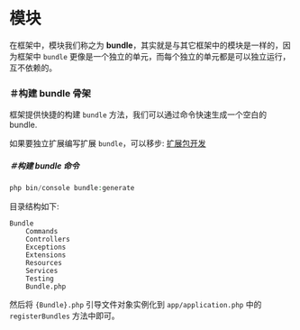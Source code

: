 # 模块

在框架中，模块我们称之为 **bundle**，其实就是与其它框架中的模块是一样的，因为框架中 `bundle` 更像是一个独立的单元，而每个独立的单元都是可以独立运行，互不依赖的。

### ＃构建 bundle 骨架

框架提供快捷的构建 `bundle` 方法，我们可以通过命令快速生成一个空白的 bundle.

如果要独立扩展编写扩展 `bundle`，可以移步: [扩展包开发](http://www.fast-d.cn/doc-ext-bundle)

##### ＃构建 bundle 命令

```php
php bin/console bundle:generate
```

目录结构如下:

```
Bundle
    Commands
    Controllers
    Exceptions
    Extensions
    Resources
    Services
    Testing
    Bundle.php
```

然后将 `{Bundle}.php` 引导文件对象实例化到 `app/application.php` 中的 `registerBundles` 方法中即可。

